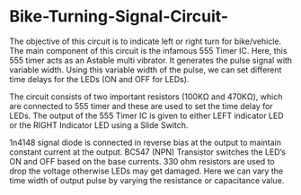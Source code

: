 # Bike-Turning-Signal-Circuit-
The objective of this circuit is to indicate left or right turn for bike/vehicle. The main component of this circuit is the infamous 555 Timer IC. Here, this 555 timer acts as an Astable multi vibrator. It generates the pulse signal with variable width. Using this variable width of the pulse, we can set different time delays for the LEDs (ON and OFF for LEDs).

The circuit consists of two important resistors (100KΩ and 470KΩ), which are connected to 555 timer and these are used to set the time delay for LEDs. The output of the 555 Timer IC is given to either LEFT indicator LED or the RIGHT Indicator LED using a Slide Switch. 

1n4148 signal diode is connected in reverse bias at the output to maintain constant current at the output. BC547 (NPN) Transistor switches the LED’s ON and OFF based on the base currents. 330 ohm resistors are used to drop the voltage otherwise LEDs may get damaged. Here we can vary the time width of output pulse by varying the resistance or capacitance value.
